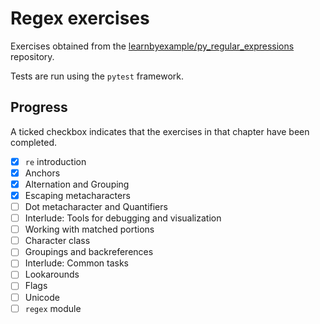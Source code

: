 # Regex exercises

Exercises obtained from the [learnbyexample/py_regular_expressions](https://github.com/learnbyexample/py_regular_expressions) repository.

Tests are run using the `pytest` framework.

## Progress

A ticked checkbox indicates that the exercises in that chapter have been completed.

- [x] `re` introduction
- [x] Anchors
- [x] Alternation and Grouping
- [x] Escaping metacharacters
- [ ] Dot metacharacter and Quantifiers
- [ ] Interlude: Tools for debugging and visualization
- [ ] Working with matched portions
- [ ] Character class
- [ ] Groupings and backreferences
- [ ] Interlude: Common tasks
- [ ] Lookarounds
- [ ] Flags
- [ ] Unicode
- [ ] `regex` module
